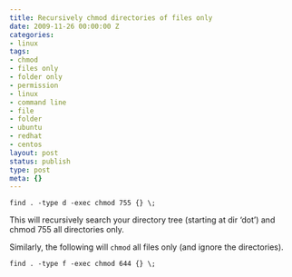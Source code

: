 ```yaml
---
title: Recursively chmod directories of files only
date: 2009-11-26 00:00:00 Z
categories:
- linux
tags:
- chmod
- files only
- folder only
- permission
- linux
- command line
- file
- folder
- ubuntu
- redhat
- centos
layout: post
status: publish
type: post
meta: {}
---
```


```
find . -type d -exec chmod 755 {} \;
```

This will recursively search your directory tree (starting at dir ‘dot’) and chmod 755 all directories only.

Similarly, the following will `chmod` all files only (and ignore the directories).

```
find . -type f -exec chmod 644 {} \;
```
